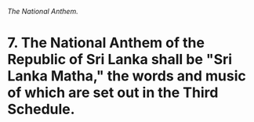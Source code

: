 *The National Anthem.*

# 7. The National Anthem of the Republic of Sri Lanka shall be "Sri Lanka Matha," the words and music of which are set out in the Third Schedule.
